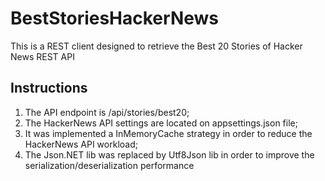 # BestStoriesHackerNews
This is a REST client designed to retrieve the Best 20 Stories of Hacker News REST API

## Instructions
1. The API endpoint is /api/stories/best20;
2. The HackerNews API settings are located on appsettings.json file;
3. It was implemented a InMemoryCache strategy in order to reduce the HackerNews API workload;
4. The Json.NET lib was replaced by Utf8Json lib in order to improve the serialization/deserialization performance
